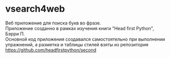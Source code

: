 # vsearch4web
Веб приложение для поиска букв во фразе.  
Приложение созданно в рамках изучения книги "Head first Python", Бэрри П.  
Основной код приложения создавался самостоятельно при выполнении упражнений, а разметка и таблицы стилей взяты из репозитория https://github.com/headfirstpython/second
